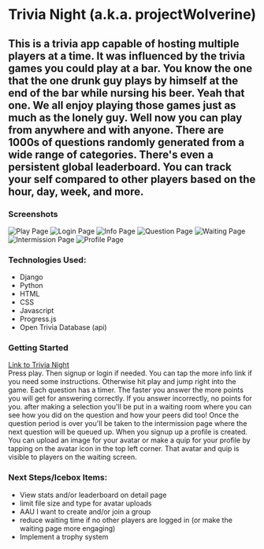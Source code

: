 # Trivia Night (a.k.a. projectWolverine)
This is a trivia app capable of hosting multiple players at a time. It was influenced by the trivia games you could play at a bar. You know the one that the one drunk guy plays by himself at the end of the bar while nursing his beer. Yeah that one. We all enjoy playing those games just as much as the lonely guy. Well now you can play from anywhere and with anyone. There are 1000s of questions randomly generated from a wide range of categories. There's even a persistent global leaderboard. You can track your self compared to other players based on the hour, day, week, and more.
---
### Screenshots
![Play Page](main_app/static/imgs/play-screen.png) ![Login Page](main_app/static/imgs/login-page.png) ![Info Page](main_app/static/imgs/info-screen.png)
![Question Page](main_app/static/imgs/question-page.png) ![Waiting Page](main_app/static/imgs/waiting-page.png) ![Intermission Page](main_app/static/imgs/intermission-page.png)
![Profile Page](main_app/static/imgs/detail-page.png)

### Technologies Used:
- Django
- Python
- HTML
- CSS
- Javascript
- Progress.js
- Open Trivia Database (api)

### Getting Started
[Link to Trivia Night](http://trivia-night-django-app.herokuapp.com/)  
Press play. Then signup or login if needed. You can tap the more info link if you need some instructions. Otherwise hit play and jump right into the game. Each question has a timer. The faster you answer the more points you will get for answering correctly. If you answer incorrectly, no points for you. after making a selection you'll be put in a waiting room where you can see how you did on the question and how your peers did too! Once the question period is over you'll be taken to the intermission page where the next question will be queued up. When you signup up a profile is created. You can upload an image for your avatar or make a quip for your profile by tapping on the avatar icon in the top left corner. That avatar and quip is visible to players on the waiting screen.

### Next Steps/Icebox Items:
- View stats and/or leaderboard on detail page
- limit file size and type for avatar uploads
- AAU I want to create and/or join a group
- reduce waiting time if no other players are logged in (or make the waiting page more engaging)
- Implement a trophy system
